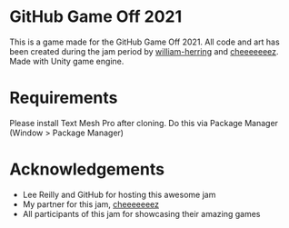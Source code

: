 # GitHub Game Off 2021

This is a game made for the GitHub Game Off 2021. All code and art has been created during the jam period by <a href="https://github.com/william-herring">william-herring</a> and <a href="https://github.com/cheeeeeeez">cheeeeeeez</a>.
Made with Unity game engine.

# Requirements

Please install Text Mesh Pro after cloning. Do this via Package Manager (Window > Package Manager)

# Acknowledgements

- Lee Reilly and GitHub for hosting this awesome jam
- My partner for this jam, <a href="https://github.com/cheeeeeeez">cheeeeeeez</a>
- All participants of this jam for showcasing their amazing games
